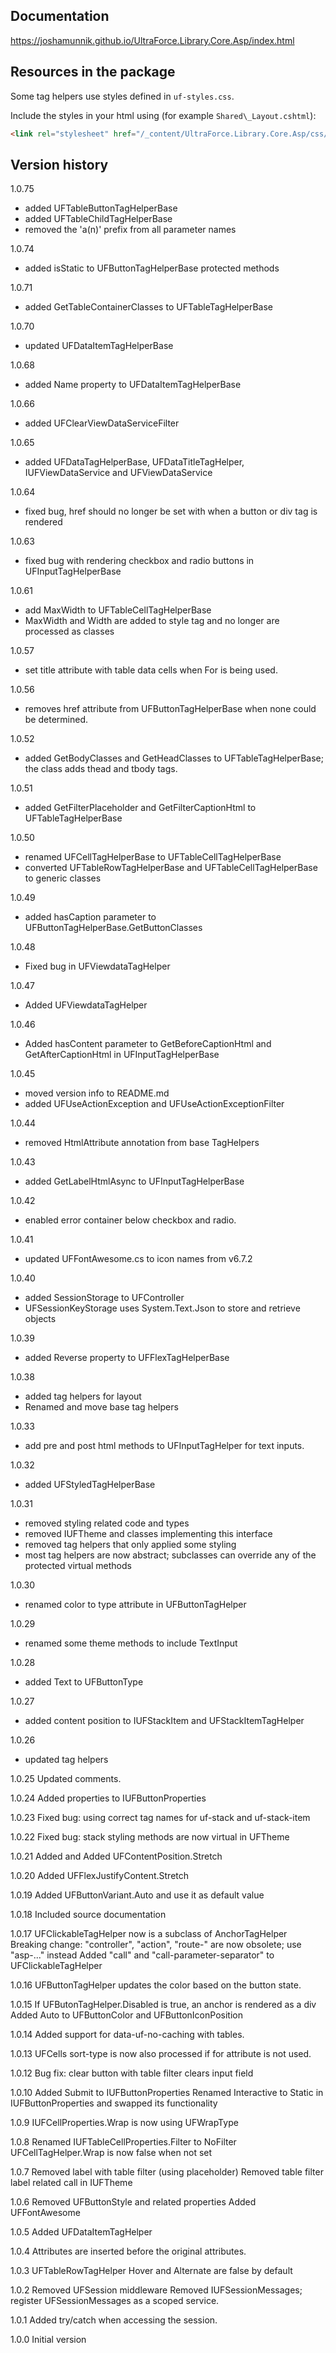 ## Documentation
https://joshamunnik.github.io/UltraForce.Library.Core.Asp/index.html

## Resources in the package

Some tag helpers use styles defined in `uf-styles.css`.

Include the styles in your html using (for example `Shared\_Layout.cshtml`):
````html
<link rel="stylesheet" href="/_content/UltraForce.Library.Core.Asp/css/uf-styles.css" />
````
## Version history
1.0.75
- added UFTableButtonTagHelperBase
- added UFTableChildTagHelperBase
- removed the 'a(n)' prefix from all parameter names

1.0.74
- added isStatic to UFButtonTagHelperBase protected methods

1.0.71
- added GetTableContainerClasses to UFTableTagHelperBase

1.0.70
- updated UFDataItemTagHelperBase

1.0.68
- added Name property to UFDataItemTagHelperBase

1.0.66
- added UFClearViewDataServiceFilter

1.0.65
- added UFDataTagHelperBase, UFDataTitleTagHelper, IUFViewDataService and UFViewDataService

1.0.64
- fixed bug, href should no longer be set with when a button or div tag is rendered

1.0.63
- fixed bug with rendering checkbox and radio buttons in UFInputTagHelperBase

1.0.61
- add MaxWidth to UFTableCellTagHelperBase
- MaxWidth and Width are added to style tag and no longer are processed as classes

1.0.57
- set title attribute with table data cells when For is being used.
 
1.0.56
- removes href attribute from UFButtonTagHelperBase when none could be determined.
 
1.0.52
- added GetBodyClasses and GetHeadClasses to UFTableTagHelperBase; the class adds thead and tbody 
  tags.
 
1.0.51
- added GetFilterPlaceholder and GetFilterCaptionHtml to UFTableTagHelperBase
 
1.0.50
- renamed UFCellTagHelperBase to UFTableCellTagHelperBase 
- converted UFTableRowTagHelperBase and UFTableCellTagHelperBase to generic classes

1.0.49
- added hasCaption parameter to UFButtonTagHelperBase.GetButtonClasses
 
1.0.48
- Fixed bug in UFViewdataTagHelper

1.0.47
- Added UFViewdataTagHelper 

1.0.46
- Added hasContent parameter to GetBeforeCaptionHtml and GetAfterCaptionHtml in UFInputTagHelperBase

1.0.45
- moved version info to README.md
- added UFUseActionException and UFUseActionExceptionFilter

1.0.44
- removed HtmlAttribute annotation from base TagHelpers

1.0.43
- added GetLabelHtmlAsync to UFInputTagHelperBase

1.0.42
- enabled error container below checkbox and radio.

1.0.41
- updated UFFontAwesome.cs to icon names from v6.7.2

1.0.40
- added SessionStorage to UFController
- UFSessionKeyStorage uses System.Text.Json to store and retrieve objects

1.0.39
- added Reverse property to UFFlexTagHelperBase

1.0.38
- added tag helpers for layout
- Renamed and move base tag helpers

1.0.33
- add pre and post html methods to UFInputTagHelper for text inputs.

1.0.32
- added UFStyledTagHelperBase

1.0.31
- removed styling related code and types
- removed IUFTheme and classes implementing this interface
- removed tag helpers that only applied some styling
- most tag helpers are now abstract; subclasses can override any of the protected virtual methods

1.0.30
- renamed color to type attribute in UFButtonTagHelper

1.0.29
- renamed some theme methods to include TextInput

1.0.28
- added Text to UFButtonType

1.0.27
- added content position to IUFStackItem and UFStackItemTagHelper

1.0.26
- updated tag helpers

1.0.25
Updated comments.

1.0.24
Added properties to IUFButtonProperties

1.0.23
Fixed bug: using correct tag names for uf-stack and uf-stack-item

1.0.22
Fixed bug: stack styling methods are now virtual in UFTheme

1.0.21
Added <uf-stack> and <uf-stack-item>
Added UFContentPosition.Stretch

1.0.20
Added UFFlexJustifyContent.Stretch

1.0.19
Added UFButtonVariant.Auto and use it as default value

1.0.18
Included source documentation

1.0.17
UFClickableTagHelper now is a subclass of AnchorTagHelper
Breaking change: "controller", "action", "route-" are now obsolete; use "asp-..." instead
Added "call" and "call-parameter-separator" to UFClickableTagHelper

1.0.16
UFButtonTagHelper updates the color based on the button state.

1.0.15
If UFButonTagHelper.Disabled is true, an anchor is rendered as a div
Added Auto to UFButtonColor and UFButtonIconPosition

1.0.14
Added support for data-uf-no-caching with tables.

1.0.13
UFCells sort-type is now also processed if for attribute is not used.

1.0.12
Bug fix: clear button with table filter clears input field

1.0.10
Added Submit to IUFButtonProperties
Renamed Interactive to Static in IUFButtonProperties and swapped its functionality

1.0.9
IUFCellProperties.Wrap is now using UFWrapType

1.0.8
Renamed IUFTableCellProperties.Filter to NoFilter
UFCellTagHelper.Wrap is now false when not set

1.0.7
Removed label with table filter (using placeholder)
Removed table filter label related call in IUFTheme

1.0.6
Removed UFButtonStyle and related properties
Added UFFontAwesome

1.0.5
Added UFDataItemTagHelper

1.0.4
Attributes are inserted before the original attributes.

1.0.3
UFTableRowTagHelper Hover and Alternate are false by default

1.0.2
Removed UFSession middleware
Removed IUFSessionMessages; register UFSessionMessages as a scoped service.

1.0.1
Added try/catch when accessing the session.

1.0.0
Initial version